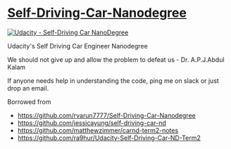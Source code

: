 # [Self-Driving-Car-Nanodegree](https://www.udacity.com/course/self-driving-car-engineer-nanodegree--nd013) 

[![Udacity - Self-Driving Car NanoDegree](https://s3.amazonaws.com/udacity-sdc/github/shield-carnd.svg)](http://www.udacity.com/drive)

Udacity's Self Driving Car Engineer Nanodegree

We should not give up and allow the problem to defeat us - Dr. A.P.J.Abdul Kalam

If anyone needs help in understanding the code, ping me on slack or just drop an email.

Borrowed from 
 - https://github.com/rvarun7777/Self-Driving-Car-Nanodegree
 - https://github.com/jessicayung/self-driving-car-nd
 - https://github.com/matthewzimmer/carnd-term2-notes
 - https://github.com/ra9hur/Udacity-Self-Driving-Car-ND-Term2
